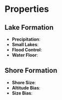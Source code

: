 

# Properties


## Lake Formation

- **Precipitation**: 
- **Small Lakes**: 
- **Flood Control**: 
- **Water Floor**: 

## Shore Formation

- **Shore Size**: 
- **Altitude Bias**: 
- **Size Bias**: 



